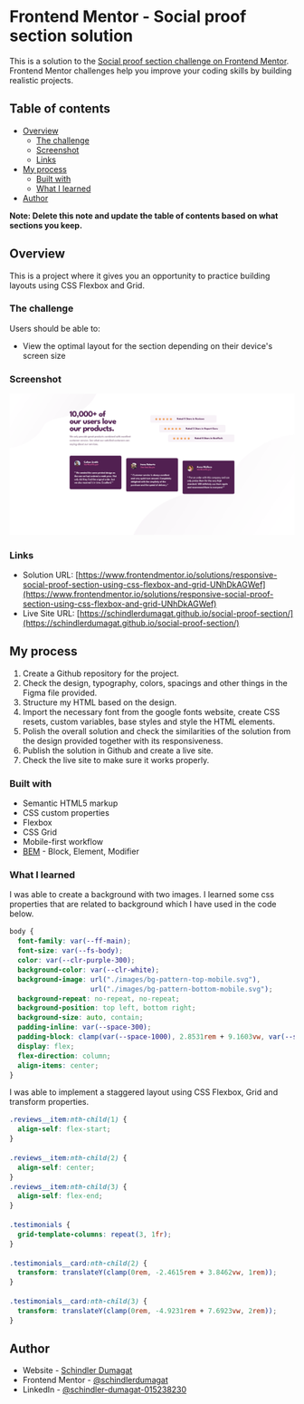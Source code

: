 # Frontend Mentor - Social proof section solution

This is a solution to the [Social proof section challenge on Frontend Mentor](https://www.frontendmentor.io/challenges/social-proof-section-6e0qTv_bA). Frontend Mentor challenges help you improve your coding skills by building realistic projects. 

## Table of contents

- [Overview](#overview)
  - [The challenge](#the-challenge)
  - [Screenshot](#screenshot)
  - [Links](#links)
- [My process](#my-process)
  - [Built with](#built-with)
  - [What I learned](#what-i-learned)
- [Author](#author)

**Note: Delete this note and update the table of contents based on what sections you keep.**

## Overview

This is a project where it gives you an opportunity to practice building layouts using CSS Flexbox and Grid.

### The challenge

Users should be able to:

- View the optimal layout for the section depending on their device's screen size

### Screenshot

![](./screenshot.png)

### Links

- Solution URL: [https://www.frontendmentor.io/solutions/responsive-social-proof-section-using-css-flexbox-and-grid-UNhDkAGWef](https://www.frontendmentor.io/solutions/responsive-social-proof-section-using-css-flexbox-and-grid-UNhDkAGWef)
- Live Site URL: [https://schindlerdumagat.github.io/social-proof-section/](https://schindlerdumagat.github.io/social-proof-section/)

## My process

1. Create a Github repository for the project.
2. Check the design, typography, colors, spacings and other things in the Figma file provided.
3. Structure my HTML based on the design.
4. Import the necessary font from the google fonts website, create CSS resets, custom variables, base styles and style the HTML elements.
5. Polish the overall solution and check the similarities of the solution from the design provided together with its responsiveness.
6. Publish the solution in Github and create a live site.
7. Check the live site to make sure it works properly.

### Built with

- Semantic HTML5 markup
- CSS custom properties
- Flexbox
- CSS Grid
- Mobile-first workflow
- [BEM](https://getbem.com/) - Block, Element, Modifier

### What I learned

I was able to create a background with two images. I learned some css properties that are related to background which I have used in the code below.
```css
body {
  font-family: var(--ff-main);
  font-size: var(--fs-body);
  color: var(--clr-purple-300);
  background-color: var(--clr-white);
  background-image: url("./images/bg-pattern-top-mobile.svg"),
                    url("./images/bg-pattern-bottom-mobile.svg");
  background-repeat: no-repeat, no-repeat;
  background-position: top left, bottom right;
  background-size: auto, contain;
  padding-inline: var(--space-300);
  padding-block: clamp(var(--space-1000), 2.8531rem + 9.1603vw, var(--space-1425));
  display: flex;
  flex-direction: column;
  align-items: center;
}
```

I was able to implement a staggered layout using CSS Flexbox, Grid and transform properties.
```css
.reviews__item:nth-child(1) {
  align-self: flex-start;
}

.reviews__item:nth-child(2) {
  align-self: center;
}
.reviews__item:nth-child(3) {
  align-self: flex-end;
}

.testimonials {
  grid-template-columns: repeat(3, 1fr);
}

.testimonials__card:nth-child(2) {
  transform: translateY(clamp(0rem, -2.4615rem + 3.8462vw, 1rem));
}

.testimonials__card:nth-child(3) {
  transform: translateY(clamp(0rem, -4.9231rem + 7.6923vw, 2rem));
}
```

## Author

- Website - [Schindler Dumagat](https://schindlerdumagat.github.io/webportfolio/)
- Frontend Mentor - [@schindlerdumagat](https://www.frontendmentor.io/profile/schindlerdumagat)
- LinkedIn - [@schindler-dumagat-015238230](https://www.linkedin.com/in/schindler-dumagat-015238230/)
